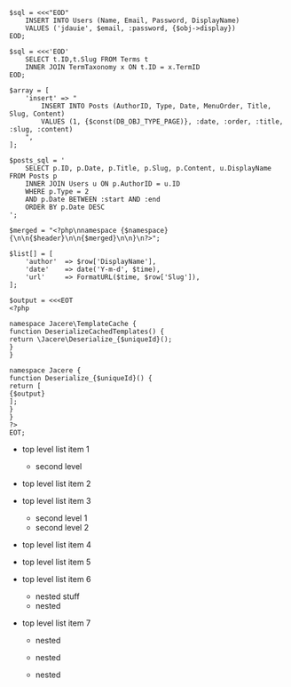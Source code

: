 ~~~ {php}
$sql = <<<"EOD"
	INSERT INTO Users (Name, Email, Password, DisplayName)
	VALUES ('jdauie', $email, :password, {$obj->display})
EOD;

$sql = <<<'EOD'
	SELECT t.ID,t.Slug FROM Terms t
	INNER JOIN TermTaxonomy x ON t.ID = x.TermID
EOD;

$array = [
	'insert' => "
		INSERT INTO Posts (AuthorID, Type, Date, MenuOrder, Title, Slug, Content)
		VALUES (1, {$const(DB_OBJ_TYPE_PAGE)}, :date, :order, :title, :slug, :content)
	",
];

$posts_sql = '
	SELECT p.ID, p.Date, p.Title, p.Slug, p.Content, u.DisplayName FROM Posts p
	INNER JOIN Users u ON p.AuthorID = u.ID
	WHERE p.Type = 2
	AND p.Date BETWEEN :start AND :end
	ORDER BY p.Date DESC
';

$merged = "<?php\nnamespace {$namespace} {\n\n{$header}\n\n{$merged}\n\n}\n?>";

$list[] = [
	'author'  => $row['DisplayName'],
	'date'    => date('Y-m-d', $time),
	'url'     => FormatURL($time, $row['Slug']),
];

$output = <<<EOT
<?php

namespace Jacere\TemplateCache {
function DeserializeCachedTemplates() {
return \Jacere\Deserialize_{$uniqueId}();
}
}

namespace Jacere {
function Deserialize_{$uniqueId}() {
return [
{$output}
];
}
}
?>
EOT;
~~~

* top level list item 1
	* second level
* top level list item 2
* top level list item 3
	* second level 1
	* second level 2
* top level list item 4
* top level list item 5
* top level list item 6
	* nested
		stuff
	* nested
	
* top level list item 7
	
	* nested
	
	* nested
	
	* nested